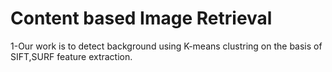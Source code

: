 # Content based Image Retrieval
1-Our work is to detect background using K-means clustring on the basis of SIFT,SURF feature extraction.


